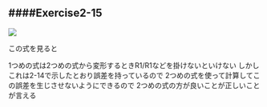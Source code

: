 ####Exercise2-15
---


![](http://2.bp.blogspot.com/_PnLYRqe0k9g/TQ2TWWDdO0I/AAAAAAAAAWs/PqN2Kirp25Q/s320/Parallel%2BResistance%2B4.png)


この式を見ると

1つめの式は2つめの式から変形するときR1/R1などを掛けないといけない
しかしこれは2-14で示したとおり誤差を持っているので
2つめの式を使って計算してこの誤差を生じさせないようにできるので
2つめの式の方が良いことが正しいことが言える